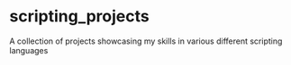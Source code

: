 # scripting_projects
A collection of projects showcasing my skills in various different scripting languages
